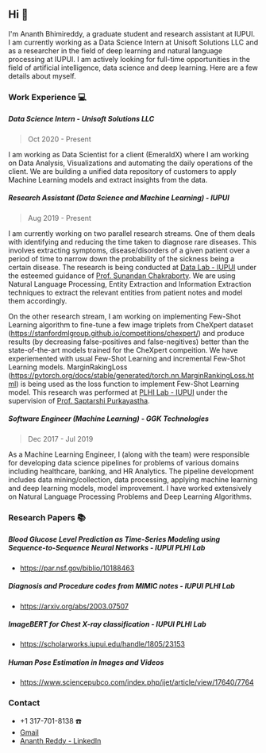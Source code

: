 ## Hi 👋

I'm Ananth Bhimireddy, a graduate student and research assistant at IUPUI. I am currently working as a Data Science Intern at Unisoft Solutions LLC and as a researcher in the field of deep learning and natural language processing at IUPUI. I am actively looking for full-time opportunities in the field of artificial intelligence, data science and deep learning. Here are a few details about myself.

### Work Experience :computer:

##### Data Science Intern - Unisoft Solutions LLC
> Oct 2020 - Present

I am working as Data Scientist for a client (EmeraldX) where I am working on Data Analysis, Visualizations and automating the daily operations of the client. We are building a unified data repository of customers to apply Machine Learning models and extract insights from the data.

##### Research Assistant (Data Science and Machine Learning) - IUPUI
> Aug 2019 - Present

I am currently working on two parallel research streams. One of them deals with identifying and reducing the time taken to diagnose rare diseases. This involves extracting symptoms, disease/disorders of a given patient over a period of time to narrow down the probability of the sickness being a certain disease. The research is being conducted at [Data Lab - IUPUI](https://data.soic.iupui.edu/people.html) under the esteemed guidance of [Prof. Sunandan Chakraborty](https://soic.iupui.edu/people/sunandan-chakraborty/). We are using Natural Language Processing, Entity Extraction and Information Extraction techniques to extract the relevant entities from patient notes and model them accordingly.

On the other research stream, I am working on implementing Few-Shot Learning algorithm to fine-tune a few image triplets from CheXpert dataset (https://stanfordmlgroup.github.io/competitions/chexpert/) and produce results (by decreasing false-positives and false-negitives) better than the state-of-the-art models trained for the CheXpert compeition. We have experiemented with usual Few-Shot Learning and incremental Few-Shot Learning models. MarginRakingLoss (https://pytorch.org/docs/stable/generated/torch.nn.MarginRankingLoss.html) is being used as the loss function to implement Few-Shot Learning model. This research was performed at [PLHI Lab - IUPUI](https://plhi.sitehost.iu.edu/) under the supervision of [Prof. Saptarshi Purkayastha](https://soic.iupui.edu/people/saptarshi-purkayastha/).

##### Software Engineer (Machine Learning) - GGK Technologies
> Dec 2017 - Jul 2019

As a Machine Learning Engineer, I (along with the team) were responsible for developing data science pipelines for problems of various domains including healthcare, banking, and HR Analytics. The pipeline development includes data mining/collection, data processing, applying machine learning and deep learning models, model improvement. I have worked extensively on Natural Language Processing Problems and Deep Learning Algorithms.

### Research Papers :books:

##### Blood Glucose Level Prediction as Time-Series Modeling using Sequence-to-Sequence Neural Networks - IUPUI PLHI Lab
* https://par.nsf.gov/biblio/10188463

##### Diagnosis and Procedure codes from MIMIC notes - IUPUI PLHI Lab
* https://arxiv.org/abs/2003.07507

##### ImageBERT for Chest X-ray classification - IUPUI PLHI Lab
* https://scholarworks.iupui.edu/handle/1805/23153

##### Human Pose Estimation in Images and Videos
* https://www.sciencepubco.com/index.php/ijet/article/view/17640/7764



### Contact

* +1 317-701-8138 :phone:
* [Gmail](mailto:bananthreddy30@gmail.com)
* [Ananth Reddy - LinkedIn](https://www.linkedin.com/in/ananth-reddy-703245188/)

<!--
**anbhimi/anbhimi** is a ✨ _special_ ✨ repository because its `README.md` (this file) appears on your GitHub profile.

Here are some ideas to get you started:

- 🔭 I’m currently working on ...
- 🌱 I’m currently learning ...
- 👯 I’m looking to collaborate on ...
- 🤔 I’m looking for help with ...
- 💬 Ask me about ...
- 📫 How to reach me: ...
- 😄 Pronouns: ...
- ⚡ Fun fact: ...
-->
